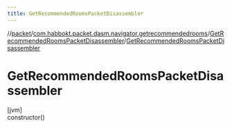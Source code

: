 ```yaml
---
title: GetRecommendedRoomsPacketDisassembler
---
```

//[packet](../../../index.html)/[com.habbokt.packet.dasm.navigator.getrecommendedrooms](../index.html)/[GetRecommendedRoomsPacketDisassembler](index.html)/[GetRecommendedRoomsPacketDisassembler](-get-recommended-rooms-packet-disassembler.html)



# GetRecommendedRoomsPacketDisassembler



[jvm]\
constructor()





